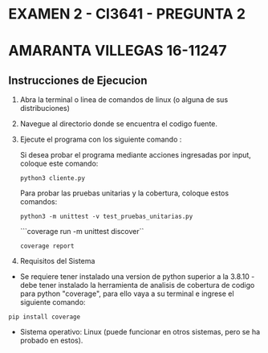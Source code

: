 # EXAMEN 2 - CI3641 - PREGUNTA 2
# AMARANTA VILLEGAS 16-11247

## Instrucciones de Ejecucion

1. Abra la terminal o linea de comandos de linux (o alguna de sus distribuciones)
2. Navegue al directorio donde se encuentra el codigo fuente.
3. Ejecute el programa con los siguiente comando :

    Si desea probar el programa mediante acciones ingresadas por input, coloque este comando:

    ``` python3 cliente.py ```
    
    Para probar las pruebas unitarias y la cobertura, coloque estos comandos:

    ```python3 -m unittest -v test_pruebas_unitarias.py ```

    ```coverage run -m unittest discover``

    ```coverage report```


4. Requisitos del Sistema

- Se requiere tener instalado una version de python superior a la 3.8.10
-debe tener instalado la herramienta de analisis de cobertura de codigo para python "coverage", para ello vaya a su terminal e ingrese el siguiente comando:

```pip install coverage```
- Sistema operativo: Linux (puede funcionar en otros sistemas, pero se ha probado en estos).